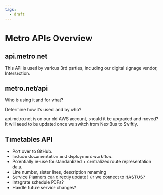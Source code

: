 ```yaml
---
tags:
  - draft
---
```


# Metro APIs Overview

## api.metro.net

This API is used by various 3rd parties, including our digital signage vendor, Intersection.

## metro.net/api

Who is using it and for what?

Determine how it’s used, and by who?

api.metro.net is on our old AWS account, should it be upgraded and moved? It will need to be updated once we switch from NextBus to Swiftly.

## Timetables API

- Port over to GitHub.
- Include documentation and deployment workflow.
- Potentially re-use for standardized + centralized route representation data.
- Line number, sister lines, description renaming
- Service Planners can directly update?  Or we connect to HASTUS?
- Integrate schedule PDFs?
- Handle future service changes?

<!-- Nexidyne's MetroCloudAlliance APIs -->
<!-- https://lacmta.metrocloudalliance.com/data/ -->